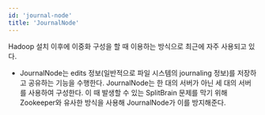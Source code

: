 ```yaml
---
id: 'journal-node'
title: 'JournalNode'
---
```


Hadoop 설치 이후에 이중화 구성을 할 때 이용하는 방식으로 최근에 자주 사용되고 있다. 

* JournalNode는 edits 정보(일반적으로 파일 시스템의 journaling 정보)를 저장하고 공유하는 기능을 수행한다. JournalNode는 한 대의 서버가 아닌 세 대의 서버를 사용하여 구성한다. 이 때 발생할 수 있는 SplitBrain 문제를 막기 위해 Zookeeper와 유사한 방식을 사용해 JournalNode가 이를 방지해준다. 